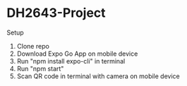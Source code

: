 # DH2643-Project

Setup
1. Clone repo
2. Download Expo Go App on mobile device
3. Run "npm install expo-cli" in terminal
4. Run "npm start"
5. Scan QR code in terminal with camera on mobile device
